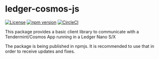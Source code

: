 # ledger-cosmos-js

[![License](https://img.shields.io/badge/License-Apache%202.0-blue.svg)](https://opensource.org/licenses/Apache-2.0)
[![npm version](https://badge.fury.io/js/ledger-cosmos-js.svg)](https://badge.fury.io/js/ledger-cosmos-js)
[![CircleCI](https://circleci.com/gh/ZondaX/ledger-cosmos-js/tree/master.svg?style=shield)](https://circleci.com/gh/ZondaX/ledger-cosmos-js/tree/master)

This package provides a basic client library to communicate with a Tendermint/Cosmos App running in a Ledger Nano S/X

The package is being published in npmjs. It is recommended to use that in order to receive updates and fixes. 


